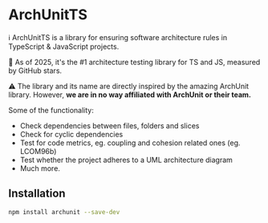 # ArchUnitTS

ℹ️ ArchUnitTS is a library for ensuring software architecture rules in TypeScript & JavaScript projects.

💚 As of 2025, it's the #1 architecture testing library for TS and JS, measured by GitHub stars.

⚠️ The library and its name are directly inspired by the amazing ArchUnit library. However, **we are in no way affiliated with ArchUnit or their team.**

Some of the functionality:

- Check dependencies between files, folders and slices
- Check for cyclic dependencies
- Test for code metrics, eg. coupling and cohesion related ones (eg. LCOM96b)
- Test whether the project adheres to a UML architecture diagram
- Much more.

## Installation

```bash
npm install archunit --save-dev
```
